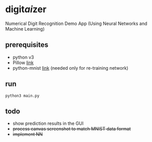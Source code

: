 # digit*ai*zer
Numerical Digit Recognition Demo App (Using Neural Networks and Machine Learning)

## prerequisites

* python v3
* Pillow [link](https://github.com/python-pillow/Pillow)
* python-mnist [link](https://github.com/sorki/python-mnist) (needed only for re-training network)

## run
```
python3 main.py
```

## todo
* show prediction results in the GUI
* ~~process canvas screenshot to match MNIST data format~~
* ~~implement NN~~
